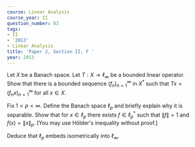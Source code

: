 ```yaml
---
course: Linear Analysis
course_year: II
question_number: 83
tags:
- II
- '2013'
- Linear Analysis
title: 'Paper 2, Section II, F '
year: 2013
---
```




Let $X$ be a Banach space. Let $T: X \rightarrow \ell_{\infty}$ be a bounded linear operator. Show that there is a bounded sequence $\left(f_{n}\right)_{n=1}^{\infty}$ in $X^{*}$ such that $T x=\left(f_{n} x\right)_{n=1}^{\infty}$ for all $x \in X$.

Fix $1<p<\infty$. Define the Banach space $\ell_{p}$ and briefly explain why it is separable. Show that for $x \in \ell_{p}$ there exists $f \in \ell_{p}^{*}$ such that $\|f\|=1$ and $f(x)=\|x\|_{p}$. [You may use Hölder's inequality without proof.]

Deduce that $\ell_{p}$ embeds isometrically into $\ell_{\infty}$.